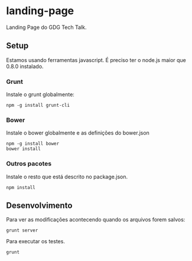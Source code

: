 landing-page
============


Landing Page do GDG Tech Talk.

## Setup

Estamos usando ferramentas javascript. É preciso ter o node.js maior que 0.8.0 instalado.

### Grunt

Instale o grunt globalmente:

```
npm -g install grunt-cli
```


### Bower

Instale o bower globalmente e as definições do bower.json

```
npm -g install bower
bower install
```

### Outros pacotes

Instale o resto que está descrito no package.json.

```
npm install
```

## Desenvolvimento

Para ver as modificações acontecendo quando os arquivos forem salvos:

```
grunt server
```

Para executar os testes.

```
grunt
```
